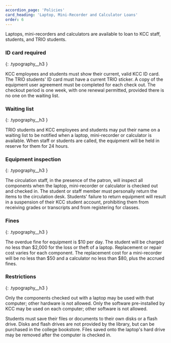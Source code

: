 ```yaml
---
accordion_page: 'Policies'
card_heading: 'Laptop, Mini-Recorder and Calculator Loans'
order: 6
---
```


Laptops, mini-recorders and calculators are available to loan to KCC staff, students, and TRIO students. 

### ID card required
{: .typography__h3 }

KCC employees and students must show their current, valid KCC ID card. The TRIO students' ID card must have a current TRIO sticker. A copy of the equipment user agreement must be completed for each check out. The checkout period is one week, with one renewal permitted, provided there is no one on the waiting list.

### Waiting list
{: .typography__h3 }

TRIO students and KCC employees and students may put their name on a waiting list to be notified when a laptop, mini-recorder or calculator is available. When staff or students are called, the equipment will be held in reserve for them for 24 hours.

### Equipment inspection
{: .typography__h3 }

The circulation staff, in the presence of the patron, will inspect all components when the laptop, mini-recorder or calculator is checked out and checked in. The student or staff member must personally return the items to the circulation desk. Students' failure to return equipment will result in a suspension of their KCC student account, prohibiting them from receiving grades or transcripts and from registering for classes. 

### Fines
{: .typography__h3 }

The overdue fine for equipment is $10 per day. The student will be charged no less than $2,000 for the loss or theft of a laptop. Replacement or repair cost varies for each component. The replacement cost for a mini-recorder will be no less than $50 and a calculator no less than $80, plus the accrued fines.

### Restrictions
{: .typography__h3 }

Only the components checked out with a laptop may be used with that computer; other hardware is not allowed. Only the software pre-installed by KCC may be used on each computer; other software is not allowed. 

Students must save their files or documents to their own disks or a flash drive. Disks and flash drives are not provided by the library, but can be purchased in the college bookstore. Files saved onto the laptop's hard drive may be removed after the computer is checked in.
